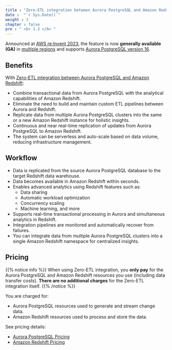 ```yaml
---
title : "Zero-ETL integration between Aurora PostgreSQL and Amazon Redshift"
date :  "`r Sys.Date()`" 
weight : 3 
chapter : false
pre : " <b> 1.3 </b> "
---
```


Announced at [AWS re:Invent 2023](https://youtu.be/PMfn9_nTDbM?t=7418), the feature is now **generally available (GA)** in [multiple regions](https://docs.aws.amazon.com/AmazonRDS/latest/AuroraUserGuide/zero-etl.html#zero-etl.regions) and supports [Aurora PostgreSQL version 16](https://docs.aws.amazon.com/AmazonRDS/latest/AuroraUserGuide/Concepts.Aurora_Fea_Regions_DB-eng.Feature.Zero-ETL.html#Concepts.Aurora_Fea_Regions_DB-eng.Feature.Zero-ETL-Postgres).

## Benefits

With [Zero-ETL integration between Aurora PostgreSQL and Amazon Redshift](https://aws.amazon.com/rds/aurora/zero-etl/):

- Combine transactional data from Aurora PostgreSQL with the analytical capabilities of Amazon Redshift.
- Eliminate the need to build and maintain custom ETL pipelines between Aurora and Redshift.
- Replicate data from multiple Aurora PostgreSQL clusters into the same or a new Amazon Redshift instance for holistic insights.
- Continuous and near real-time replication of updates from Aurora PostgreSQL to Amazon Redshift.
- The system can be serverless and auto-scale based on data volume, reducing infrastructure management.

## Workflow

- Data is replicated from the source Aurora PostgreSQL database to the target Redshift data warehouse.
- Data becomes available in Amazon Redshift within seconds.
- Enables advanced analytics using Redshift features such as:
  - Data sharing
  - Automatic workload optimization
  - Concurrency scaling
  - Machine learning, and more
- Supports real-time transactional processing in Aurora and simultaneous analytics in Redshift.
- Integration pipelines are monitored and automatically recover from failures.
- You can integrate data from multiple Aurora PostgreSQL clusters into a single Amazon Redshift namespace for centralized insights.

## Pricing

{{% notice info %}}
When using Zero-ETL integration, you **only pay** for the Aurora PostgreSQL and Amazon Redshift resources you use (including data transfer costs). **There are no additional charges** for the Zero-ETL integration itself.
{{% /notice %}}

You are charged for:
- Aurora PostgreSQL resources used to generate and stream change data.
- Amazon Redshift resources used to process and store the data.

See pricing details:
- [Aurora PostgreSQL Pricing](https://aws.amazon.com/rds/aurora/pricing/)
- [Amazon Redshift Pricing](https://aws.amazon.com/redshift/pricing/)